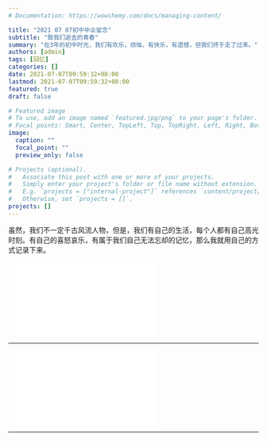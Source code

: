 ```yaml
---
# Documentation: https://wowchemy.com/docs/managing-content/

title: "2021 07 07初中毕业留念"
subtitle: "致我们逝去的青春"
summary: "在3年的初中时光，我们有欢乐，烦恼，有快乐，有遗憾，但我们终于走了过来。"
authors: [admin]
tags: [回忆]
categories: []
date: 2021-07-07T09:59:32+08:00
lastmod: 2021-07-07T09:59:32+08:00
featured: true
draft: false

# Featured image
# To use, add an image named `featured.jpg/png` to your page's folder.
# Focal points: Smart, Center, TopLeft, Top, TopRight, Left, Right, BottomLeft, Bottom, BottomRight.
image:
  caption: ""
  focal_point: ""
  preview_only: false

# Projects (optional).
#   Associate this post with one or more of your projects.
#   Simply enter your project's folder or file name without extension.
#   E.g. `projects = ["internal-project"]` references `content/project/deep-learning/index.md`.
#   Otherwise, set `projects = []`.
projects: []
---
```

虽然，我们不一定千古风流人物，但是，我们有自己的生活，每个人都有自己高光时刻。有自己的喜怒哀乐，有属于我们自己无法忘却的记忆，那么我就用自己的方式记录下来。


<iframe src="//player.bilibili.com/player.html?aid=673912965&bvid=BV1EU4y1V7mE&cid=363819883&page=1" scrolling="no" border="0" frameborder="no" framespacing="0" allowfullscreen="true"> </iframe>

---


<iframe src="//player.bilibili.com/player.html?aid=931451008&bvid=BV1SM4y1T73B&cid=364814635&page=1" scrolling="no" border="0" frameborder="no" framespacing="0" allowfullscreen="true"> </iframe>

---

<script src="https://utteranc.es/client.js"
        repo="emedsy/starter-academic"
        issue-term="pathname"
        theme="github-light"
        crossorigin="anonymous"
        async>
</script>
